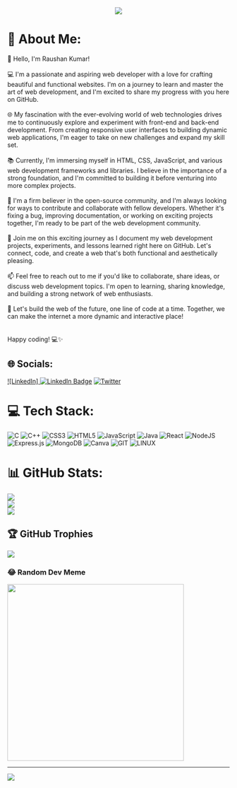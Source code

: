 <div id="header" align="center">
  <img src="https://tenor.com/bBznZ.gif"/>
</div>

# 💫 About Me:
👋 Hello, I'm Raushan Kumar!<br><br>💻 I'm a passionate and aspiring web developer with a love for crafting beautiful and functional websites. I'm on a journey to learn and master the art of web development, and I'm excited to share my progress with you here on GitHub.<br><br>🌐 My fascination with the ever-evolving world of web technologies drives me to continuously explore and experiment with front-end and back-end development. From creating responsive user interfaces to building dynamic web applications, I'm eager to take on new challenges and expand my skill set.<br><br>📚 Currently, I'm immersing myself in HTML, CSS, JavaScript, and various web development frameworks and libraries. I believe in the importance of a strong foundation, and I'm committed to building it before venturing into more complex projects.<br><br>🔧 I'm a firm believer in the open-source community, and I'm always looking for ways to contribute and collaborate with fellow developers. Whether it's fixing a bug, improving documentation, or working on exciting projects together, I'm ready to be part of the web development community.<br><br>🚀 Join me on this exciting journey as I document my web development projects, experiments, and lessons learned right here on GitHub. Let's connect, code, and create a web that's both functional and aesthetically pleasing.<br><br>📫 Feel free to reach out to me if you'd like to collaborate, share ideas, or discuss web development topics. I'm open to learning, sharing knowledge, and building a strong network of web enthusiasts.<br><br>🌟 Let's build the web of the future, one line of code at a time. Together, we can make the internet a more dynamic and interactive place!<br><br><br>Happy coding! 💻✨


## 🌐 Socials:
[![LinkedIn]  <img src="https://img.shields.io/badge/LinkedIn-blue?style=for-the-badge&logo=linkedin&logoColor=white" alt="LinkedIn Badge"/>](https://www.linkedin.com/in/raushan-choudhary-132bb6229) [![Twitter](https://img.shields.io/badge/Twitter-%231DA1F2.svg?logo=Twitter&logoColor=white)](https://twitter.com/RAUSHAN0396) 

# 💻 Tech Stack:
![C](https://img.shields.io/badge/c-%2300599C.svg?style=for-the-badge&logo=c&logoColor=white) ![C++](https://img.shields.io/badge/c++-%2300599C.svg?style=for-the-badge&logo=c%2B%2B&logoColor=white) ![CSS3](https://img.shields.io/badge/css3-%231572B6.svg?style=for-the-badge&logo=css3&logoColor=white) ![HTML5](https://img.shields.io/badge/html5-%23E34F26.svg?style=for-the-badge&logo=html5&logoColor=white) ![JavaScript](https://img.shields.io/badge/javascript-%23323330.svg?style=for-the-badge&logo=javascript&logoColor=%23F7DF1E) ![Java](https://img.shields.io/badge/java-%23ED8B00.svg?style=for-the-badge&logo=openjdk&logoColor=white) ![React](https://img.shields.io/badge/react-%2320232a.svg?style=for-the-badge&logo=react&logoColor=%2361DAFB) ![NodeJS](https://img.shields.io/badge/node.js-6DA55F?style=for-the-badge&logo=node.js&logoColor=white) ![Express.js](https://img.shields.io/badge/express.js-%23404d59.svg?style=for-the-badge&logo=express&logoColor=%2361DAFB) ![MongoDB](https://img.shields.io/badge/MongoDB-%234ea94b.svg?style=for-the-badge&logo=mongodb&logoColor=white) ![Canva](https://img.shields.io/badge/Canva-%2300C4CC.svg?style=for-the-badge&logo=Canva&logoColor=white) ![GIT](https://img.shields.io/badge/Git-fc6d26?style=for-the-badge&logo=git&logoColor=white) ![LINUX](https://img.shields.io/badge/Linux-FCC624?style=for-the-badge&logo=linux&logoColor=black)
# 📊 GitHub Stats:
![](https://github-readme-stats.vercel.app/api?username=Raushan0303&theme=vue&hide_border=false&include_all_commits=true&count_private=true)<br/>
![](https://github-readme-streak-stats.herokuapp.com/?user=Raushan0303&theme=vue&hide_border=false)<br/>
![](https://github-readme-stats.vercel.app/api/top-langs/?username=Raushan0303&theme=vue&hide_border=false&include_all_commits=true&count_private=true&layout=compact)

## 🏆 GitHub Trophies
![](https://github-profile-trophy.vercel.app/?username=Raushan0303&theme=radical&no-frame=false&no-bg=true&margin-w=4)

### 😂 Random Dev Meme
<img src='https://randommeme-five.vercel.app/' style="height: 400px;"/>

---
[![](https://visitcount.itsvg.in/api?id=Raushan0303&icon=0&color=0)](https://visitcount.itsvg.in)

<!-- Proudly created with GPRM ( https://gprm.itsvg.in ) -->
